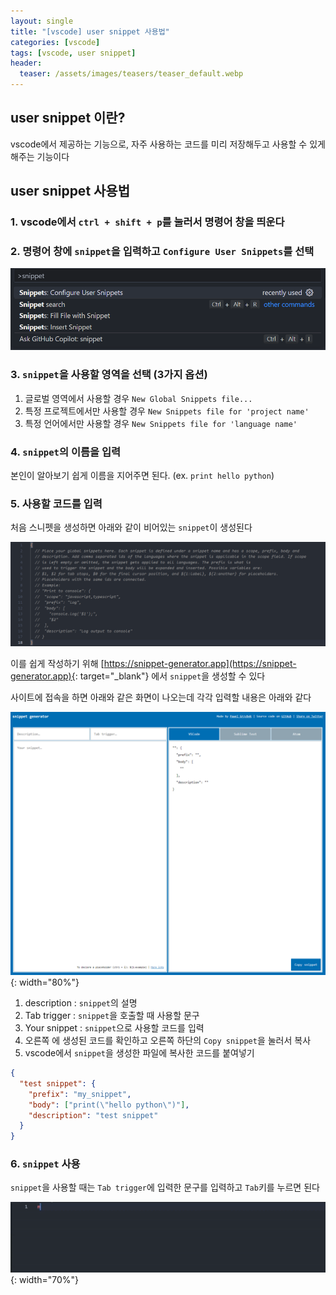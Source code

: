 ```yaml
---
layout: single
title: "[vscode] user snippet 사용법"
categories: [vscode]
tags: [vscode, user snippet]
header:
  teaser: /assets/images/teasers/teaser_default.webp
---
```


## user snippet 이란?

vscode에서 제공하는 기능으로, 자주 사용하는 코드를 미리 저장해두고 사용할 수 있게 해주는 기능이다

## user snippet 사용법

### 1. vscode에서 `ctrl + shift + p`를 눌러서 명령어 창을 띄운다

### 2. 명령어 창에 `snippet`을 입력하고 `Configure User Snippets`를 선택

![user-snippet](/assets/images/2024-01-06/01.png)

### 3. `snippet`을 사용할 영역을 선택 (3가지 옵션)

1. 글로벌 영역에서 사용할 경우 `New Global Snippets file...`
2. 특정 프로젝트에서만 사용할 경우 `New Snippets file for 'project name'`
3. 특정 언어에서만 사용할 경우 `New Snippets file for 'language name'`

### 4. `snippet`의 이름을 입력

본인이 알아보기 쉽게 이름을 지어주면 된다. (ex. `print hello python`)

### 5. 사용할 코드를 입력

처음 스니펫을 생성하면 아래와 같이 비어있는 `snippet`이 생성된다

![user-snippet](/assets/images/2024-01-06/02.png)

이를 쉽게 작성하기 위해 [https://snippet-generator.app](https://snippet-generator.app){: target="\_blank"} 에서 `snippet`을 생성할 수 있다

사이트에 접속을 하면 아래와 같은 화면이 나오는데 각각 입력할 내용은 아래와 같다

![user-snippet](/assets/images/2024-01-06/03.png){: width="80%"}

1. description : `snippet`의 설명
2. Tab trigger : `snippet`을 호출할 때 사용할 문구
3. Your snippet : `snippet`으로 사용할 코드를 입력
4. 오른쪽 에 생성된 코드를 확인하고 오른쪽 하단의 `Copy snippet`을 눌러서 복사
5. vscode에서 `snippet`을 생성한 파일에 복사한 코드를 붙여넣기

```json
{
  "test snippet": {
    "prefix": "my_snippet",
    "body": ["print(\"hello python\")"],
    "description": "test snippet"
  }
}
```

### 6. `snippet` 사용

`snippet`을 사용할 때는 `Tab trigger`에 입력한 문구를 입력하고 `Tab`키를 누르면 된다

![user-snippet](/assets/images/2024-01-06/05.gif){: width="70%"}
